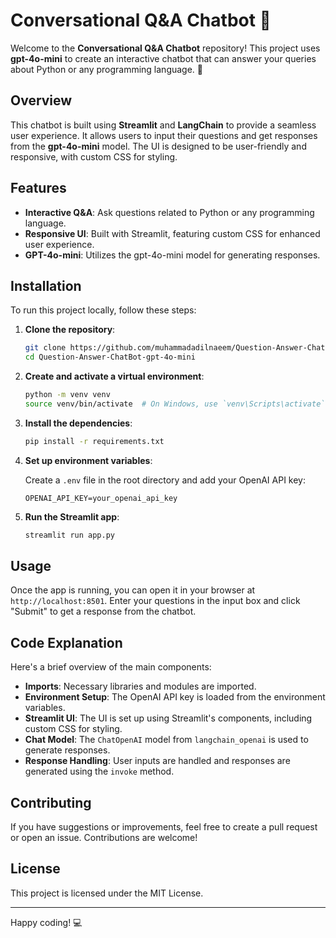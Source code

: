 # **Conversational Q&A Chatbot 🤖**

Welcome to the **Conversational Q&A Chatbot** repository! This project uses **gpt-4o-mini** to create an interactive chatbot that can answer your queries about Python or any programming language. 🌟

## **Overview**

This chatbot is built using **Streamlit** and **LangChain** to provide a seamless user experience. It allows users to input their questions and get responses from the **gpt-4o-mini** model. The UI is designed to be user-friendly and responsive, with custom CSS for styling.

## **Features**

- **Interactive Q&A**: Ask questions related to Python or any programming language.
- **Responsive UI**: Built with Streamlit, featuring custom CSS for enhanced user experience.
- **GPT-4o-mini**: Utilizes the gpt-4o-mini model for generating responses.

## **Installation**

To run this project locally, follow these steps:

1. **Clone the repository**:

    ```bash
    git clone https://github.com/muhammadadilnaeem/Question-Answer-ChatBot-gpt-4o-mini.git
    cd Question-Answer-ChatBot-gpt-4o-mini
    ```

2. **Create and activate a virtual environment**:

    ```bash
    python -m venv venv
    source venv/bin/activate  # On Windows, use `venv\Scripts\activate`
    ```

3. **Install the dependencies**:

    ```bash
    pip install -r requirements.txt
    ```

4. **Set up environment variables**:

    Create a `.env` file in the root directory and add your OpenAI API key:

    ```env
    OPENAI_API_KEY=your_openai_api_key
    ```

5. **Run the Streamlit app**:

    ```bash
    streamlit run app.py
    ```

## **Usage**

Once the app is running, you can open it in your browser at `http://localhost:8501`. Enter your questions in the input box and click "Submit" to get a response from the chatbot.

## **Code Explanation**

Here's a brief overview of the main components:

- **Imports**: Necessary libraries and modules are imported.
- **Environment Setup**: The OpenAI API key is loaded from the environment variables.
- **Streamlit UI**: The UI is set up using Streamlit's components, including custom CSS for styling.
- **Chat Model**: The `ChatOpenAI` model from `langchain_openai` is used to generate responses.
- **Response Handling**: User inputs are handled and responses are generated using the `invoke` method.

## **Contributing**

If you have suggestions or improvements, feel free to create a pull request or open an issue. Contributions are welcome!

## **License**

This project is licensed under the MIT License.

---

Happy coding! 💻
